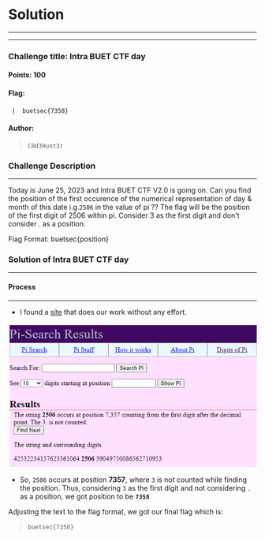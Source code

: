 # Solution

---

---

### Challenge title: Intra BUET CTF day

#### Points: 100

#### Flag:

```
 |  buetsec{7358}
```

#### Author:

> ```
> C0d3Hunt3r
> ```

### Challenge Description

---

Today is June 25, 2023 and Intra BUET CTF V2.0 is going on. Can you find the position of the first occurence of the numerical representation of day & month of this date i.g.`2506` in the value of pi ??
The flag will be the position of the first digit of 2506 within pi. Consider 3 as the first digit and don't  consider . as a position.

Flag Format: buetsec{position}

### Solution of Intra BUET CTF day

---

#### Process

---

+ I found a [site](https://www.angio.net/pi/digits.html) that does our work without any effort.

![solve](./Photos/solve.PNG)

+ So, `2506` occurs at position **7357**, where `3` is not counted while finding the position. Thus, considering `3` as the first digit and not considering `.` as a position, we got position to be **`7358`**

Adjusting the text to the flag format, we got our final flag which is:

>```
> buetsec{7358}
>```